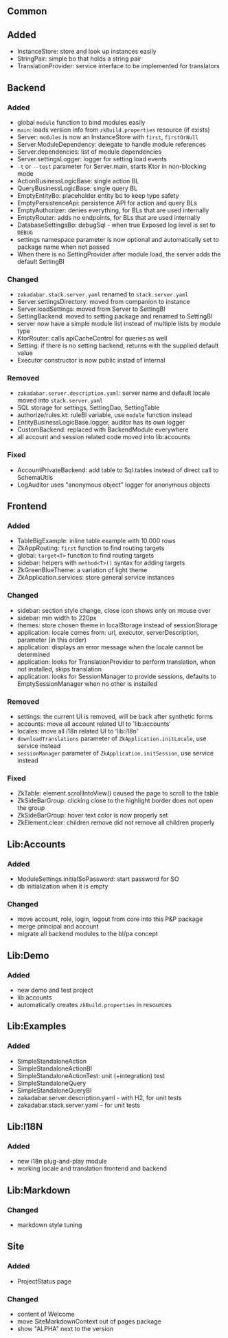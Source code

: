## Common

## Added

- InstanceStore: store and look up instances easily
- StringPair: simple bo that holds a string pair
- TranslationProvider: service interface to be implemented for translators

## Backend

### Added

- global `module` function to bind modules easily
- `main`: loads version info from `zkBuild.properties` resource (if exists)  
- Server: `modules` is now an InstanceStore with `first`, `firstOrNull`
- Server.ModuleDependency: delegate to handle module references
- Server.dependencies: list of module dependencies
- Server.settingsLogger: logger for setting load events
- `-t` or `--test` parameter for Server.main, starts Ktor in non-blocking mode
- ActionBusinessLogicBase: single action BL
- QueryBusinessLogicBase: single query BL  
- EmptyEntityBo: placeholder entity bo to keep type safety
- EmptyPersistenceApi: persistence API for action and query BLs
- EmptyAuthorizer: denies everything, for BLs that are used internally
- EmptyRouter: adds no endpoints, for BLs that are used internally  
- DatabaseSettingsBo: debugSql - when true Exposed log level is set to `DEBUG`
- settings namespace parameter is now optional and automatically set to package name when not passed
- When there is no SettingProvider after module load, the server adds the default SettingBl

### Changed

- `zakadabar.stack.server.yaml` renamed to `stack.server.yaml`
- Server.settingsDirectory: moved from companion to instance
- Server.loadSettings: moved from Server to SettingBl
- SettingBackend: moved to setting package and renamed to SettingBl
- server now have a simple module list instead of multiple lists by module type
- KtorRouter: calls apiCacheControl for queries as well
- Setting: if there is no setting backend, returns with the supplied default value
- Executor constructor is now public instad of internal

### Removed

- `zakadabar.server.description.yaml`: server name and default locale moved into `stack.server.yaml`
- SQL storage for settings, SettingDao, SettingTable
- authorize/rules.kt: ruleBl variable, use `module` function instead
- EntityBusinessLogicBase.logger, auditor has its own logger
- CustomBackend: replaced with BackendModule everywhere
- all account and session related code moved into lib:accounts

### Fixed

- AccountPrivateBackend: add table to Sql.tables instead of direct call to SchemaUtils
- LogAuditor uses "anonymous object" logger for anonymous objects

## Frontend

### Added

- TableBigExample: inline table example with 10.000 rows
- ZkAppRouting: `first` function to find routing targets
- global: `target<T>` function to find routing targets
- sidebar: helpers with `method<T>()` syntax for adding targets
- ZkGreenBlueTheme: a variation of light theme
- ZkApplication.services: store general service instances

### Changed

- sidebar: section style change, close icon shows only on mouse over
- sidebar: min width to 220px
- themes: store chosen theme in localStorage instead of sessionStorage
- application: locale comes from: url, executor, serverDescription, parameter (in this order)  
- application: displays an error message when the locale cannot be determined
- application: looks for TranslationProvider to perform translation, when not installed, skips translation
- application: looks for SessionManager to provide sessions, defaults to EmptySessionManager when no other is installed

### Removed

- settings: the current UI is removed, will be back after synthetic forms
- accounts: move all account related UI to 'lib:accounts'
- locales: move all i18n related UI to 'lib:i18n'
- `downloadTranslations` parameter of `ZkApplication.initLocale`, use service instead
- `sessionManager` parameter of `ZkApplication.initSession`, use service instead

### Fixed

- ZkTable: element.scrollIntoView() caused the page to scroll to the table
- ZkSideBarGroup: clicking close to the highlight border does not open the group
- ZkSideBarGroup: hover text color is now properly set
- ZkElement.clear: children remove did not remove all children properly 

## Lib:Accounts

### Added

- ModuleSettings.initialSoPassword: start password for SO
- db initialization when it is empty

### Changed

- move account, role, login, logout from core into this P&P package
- merge principal and account
- migrate all backend modules to the bl/pa concept

## Lib:Demo

### Added

- new demo and test project
- lib:accounts
- automatically creates `zkBuild.properties` in resources

## Lib:Examples

### Added

- SimpleStandaloneAction
- SimpleStandaloneActionBl
- SimpleStandaloneActionTest: unit (+integration) test
- SimpleStandaloneQuery
- SimpleStandaloneQueryBl
- zakadabar.server.description.yaml - with H2, for unit tests
- zakadabar.stack.server.yaml - for unit tests

## Lib:I18N

### Added

- new i18n plug-and-play module
- working locale and translation frontend and backend

## Lib:Markdown

### Changed

- markdown style tuning

## Site

### Added

- ProjectStatus page

### Changed

- content of Welcome
- move SiteMarkdownContext out of pages package
- show "ALPHA" next to the version  

